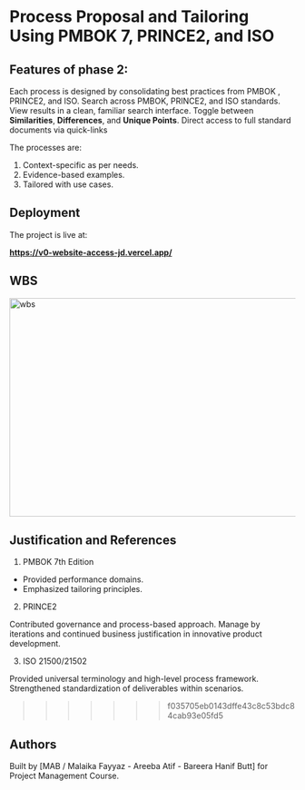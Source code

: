 
# Process Proposal and Tailoring Using PMBOK 7, PRINCE2, and ISO 

## Features of phase 2:
Each process is designed by consolidating best practices from PMBOK , PRINCE2, and ISO.
Search across PMBOK, PRINCE2, and ISO standards.
View results in a clean, familiar search interface.
Toggle between **Similarities**, **Differences**, and **Unique Points**.
Direct access to full standard documents via quick-links

The processes are:
1. Context-specific as per needs.
2. Evidence-based examples.
3. Tailored with use cases.

## Deployment

The project is live at:

**https://v0-website-access-jd.vercel.app/**

## WBS

<img width="1855" height="385" alt="wbs" src="https://github.com/user-attachments/assets/e85f9fbf-621f-42c3-9cd1-3a543f02a81a" />

## Justification and References

1. PMBOK 7th Edition

- Provided performance domains.
- Emphasized tailoring principles. 

2. PRINCE2

Contributed governance and process-based approach.
Manage by iterations and continued business justification in innovative product development. 

3. ISO 21500/21502

Provided universal terminology and high-level process framework.
Strengthened standardization of deliverables within scenarios.

>>>>>>> f035705eb0143dffe43c8c53bdc84cab93e05fd5

## Authors

Built by [MAB / Malaika Fayyaz - Areeba Atif - Bareera Hanif Butt] for Project Management Course.
